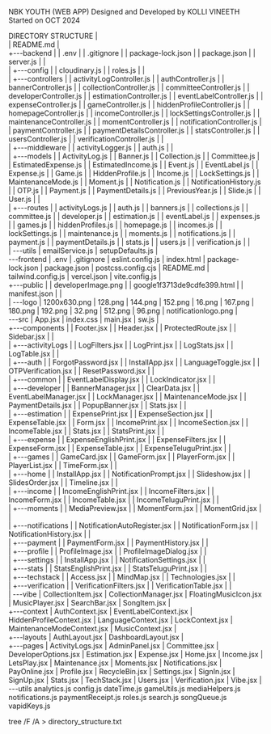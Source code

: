 NBK YOUTH (WEB APP)
Designed and Developed by KOLLI VINEETH
Started on OCT 2024

DIRECTORY STRUCTURE
|   
|   README.md
|   
+---backend
|   |   .env
|   |   .gitignore
|   |   package-lock.json
|   |   package.json
|   |   server.js
|   |   
|   +---config
|   |       cloudinary.js
|   |       roles.js
|   |       
|   +---controllers
|   |       activityLogController.js
|   |       authController.js
|   |       bannerController.js
|   |       collectionController.js
|   |       committeeController.js
|   |       developerController.js
|   |       estimationController.js
|   |       eventLabelController.js
|   |       expenseController.js
|   |       gameController.js
|   |       hiddenProfileController.js
|   |       homepageController.js
|   |       incomeController.js
|   |       lockSettingsController.js
|   |       maintenanceController.js
|   |       momentController.js
|   |       notificationController.js
|   |       paymentController.js
|   |       paymentDetailsController.js
|   |       statsController.js
|   |       usersController.js
|   |       verificationController.js
|   |       
|   +---middleware
|   |       activityLogger.js
|   |       auth.js
|   |       
|   +---models
|   |       ActivityLog.js
|   |       Banner.js
|   |       Collection.js
|   |       Committee.js
|   |       EstimatedExpense.js
|   |       EstimatedIncome.js
|   |       Event.js
|   |       EventLabel.js
|   |       Expense.js
|   |       Game.js
|   |       HiddenProfile.js
|   |       Income.js
|   |       LockSettings.js
|   |       MaintenanceMode.js
|   |       Moment.js
|   |       Notification.js
|   |       NotificationHistory.js
|   |       OTP.js
|   |       Payment.js
|   |       PaymentDetails.js
|   |       PreviousYear.js
|   |       Slide.js
|   |       User.js
|   |       
|   +---routes
|   |       activityLogs.js
|   |       auth.js
|   |       banners.js
|   |       collections.js
|   |       committee.js
|   |       developer.js
|   |       estimation.js
|   |       eventLabel.js
|   |       expenses.js
|   |       games.js
|   |       hiddenProfiles.js
|   |       homepage.js
|   |       incomes.js
|   |       lockSettings.js
|   |       maintenance.js
|   |       moments.js
|   |       notifications.js
|   |       payment.js
|   |       paymentDetails.js
|   |       stats.js
|   |       users.js
|   |       verification.js
|   |       
|   \---utils
|           emailService.js
|           setupDefaults.js
|           
\---frontend
    |   .env
    |   .gitignore
    |   eslint.config.js
    |   index.html
    |   package-lock.json
    |   package.json
    |   postcss.config.cjs
    |   README.md
    |   tailwind.config.js
    |   vercel.json
    |   vite.config.js
    |   
    +---public
    |   |   developerImage.png
    |   |   google1f3713de9cdfe399.html
    |   |   manifest.json
    |   |   
    |   \---logo
    |           1200x630.png
    |           128.png
    |           144.png
    |           152.png
    |           16.png
    |           167.png
    |           180.png
    |           192.png
    |           32.png
    |           512.png
    |           96.png
    |           notificationlogo.png
    |           
    \---src
        |   App.jsx
        |   index.css
        |   main.jsx
        |   sw.js
        |   
        +---components
        |   |   Footer.jsx
        |   |   Header.jsx
        |   |   ProtectedRoute.jsx
        |   |   Sidebar.jsx
        |   |   
        |   +---activityLogs
        |   |       LogFilters.jsx
        |   |       LogPrint.jsx
        |   |       LogStats.jsx
        |   |       LogTable.jsx
        |   |       
        |   +---auth
        |   |       ForgotPassword.jsx
        |   |       InstallApp.jsx
        |   |       LanguageToggle.jsx
        |   |       OTPVerification.jsx
        |   |       ResetPassword.jsx
        |   |       
        |   +---common
        |   |       EventLabelDisplay.jsx
        |   |       LockIndicator.jsx
        |   |       
        |   +---developer
        |   |       BannerManager.jsx
        |   |       ClearData.jsx
        |   |       EventLabelManager.jsx
        |   |       LockManager.jsx
        |   |       MaintenanceMode.jsx
        |   |       PaymentDetails.jsx
        |   |       PopupBanner.jsx
        |   |       Stats.jsx
        |   |       
        |   +---estimation
        |   |       ExpensePrint.jsx
        |   |       ExpenseSection.jsx
        |   |       ExpenseTable.jsx
        |   |       Form.jsx
        |   |       IncomePrint.jsx
        |   |       IncomeSection.jsx
        |   |       IncomeTable.jsx
        |   |       Stats.jsx
        |   |       StatsPrint.jsx
        |   |       
        |   +---expense
        |   |       ExpenseEnglishPrint.jsx
        |   |       ExpenseFilters.jsx
        |   |       ExpenseForm.jsx
        |   |       ExpenseTable.jsx
        |   |       ExpenseTeluguPrint.jsx
        |   |       
        |   +---games
        |   |       GameCard.jsx
        |   |       GameForm.jsx
        |   |       PlayerForm.jsx
        |   |       PlayerList.jsx
        |   |       TimeForm.jsx
        |   |       
        |   +---home
        |   |       InstallApp.jsx
        |   |       NotificationPrompt.jsx
        |   |       Slideshow.jsx
        |   |       SlidesOrder.jsx
        |   |       Timeline.jsx
        |   |       
        |   +---income
        |   |       IncomeEnglishPrint.jsx
        |   |       IncomeFilters.jsx
        |   |       IncomeForm.jsx
        |   |       IncomeTable.jsx
        |   |       IncomeTeluguPrint.jsx
        |   |       
        |   +---moments
        |   |       MediaPreview.jsx
        |   |       MomentForm.jsx
        |   |       MomentGrid.jsx
        |   |       
        |   +---notifications
        |   |       NotificationAutoRegister.jsx
        |   |       NotificationForm.jsx
        |   |       NotificationHistory.jsx
        |   |       
        |   +---payment
        |   |       PaymentForm.jsx
        |   |       PaymentHistory.jsx
        |   |       
        |   +---profile
        |   |       ProfileImage.jsx
        |   |       ProfileImageDialog.jsx
        |   |       
        |   +---settings
        |   |       InstallApp.jsx
        |   |       NotificationSettings.jsx
        |   |       
        |   +---stats
        |   |       StatsEnglishPrint.jsx
        |   |       StatsTeluguPrint.jsx
        |   |       
        |   +---techstack
        |   |       Access.jsx
        |   |       MindMap.jsx
        |   |       Technologies.jsx
        |   |       
        |   +---verification
        |   |       VerificationFilters.jsx
        |   |       VerificationTable.jsx
        |   |       
        |   \---vibe
        |           CollectionItem.jsx
        |           CollectionManager.jsx
        |           FloatingMusicIcon.jsx
        |           MusicPlayer.jsx
        |           SearchBar.jsx
        |           SongItem.jsx
        |           
        +---context
        |       AuthContext.jsx
        |       EventLabelContext.jsx
        |       HiddenProfileContext.jsx
        |       LanguageContext.jsx
        |       LockContext.jsx
        |       MaintenanceModeContext.jsx
        |       MusicContext.jsx
        |       
        +---layouts
        |       AuthLayout.jsx
        |       DashboardLayout.jsx
        |       
        +---pages
        |       ActivityLogs.jsx
        |       AdminPanel.jsx
        |       Committee.jsx
        |       DeveloperOptions.jsx
        |       Estimation.jsx
        |       Expense.jsx
        |       Home.jsx
        |       Income.jsx
        |       LetsPlay.jsx
        |       Maintenance.jsx
        |       Moments.jsx
        |       Notifications.jsx
        |       PayOnline.jsx
        |       Profile.jsx
        |       RecycleBin.jsx
        |       Settings.jsx
        |       SignIn.jsx
        |       SignUp.jsx
        |       Stats.jsx
        |       TechStack.jsx
        |       Users.jsx
        |       Verification.jsx
        |       Vibe.jsx
        |       
        \---utils
                analytics.js
                config.js
                dateTime.js
                gameUtils.js
                mediaHelpers.js
                notifications.js
                paymentReceipt.js
                roles.js
                search.js
                songQueue.js
                vapidKeys.js
                
                
tree /F /A  > directory_structure.txt